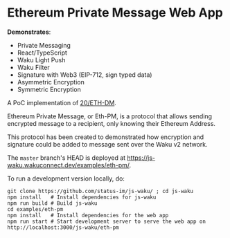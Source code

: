 # Ethereum Private Message Web App

**Demonstrates**:

- Private Messaging
- React/TypeScript
- Waku Light Push
- Waku Filter
- Signature with Web3 (EIP-712, sign typed data)
- Asymmetric Encryption
- Symmetric Encryption

A PoC implementation of [20/ETH-DM](https://rfc.vac.dev/spec/20/).

Ethereum Private Message, or Eth-PM, is a protocol that allows sending encrypted message to a recipient,
only knowing their Ethereum Address.

This protocol has been created to demonstrated how encryption and signature could be added to message
sent over the Waku v2 network.

The `master` branch's HEAD is deployed at https://js-waku.wakuconnect.dev/examples/eth-pm/.

To run a development version locally, do:

```shell
git clone https://github.com/status-im/js-waku/ ; cd js-waku
npm install   # Install dependencies for js-waku
npm run build # Build js-waku
cd examples/eth-pm
npm install   # Install dependencies for the web app
npm run start # Start development server to serve the web app on http://localhost:3000/js-waku/eth-pm
```

